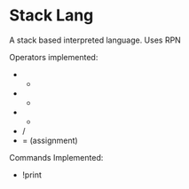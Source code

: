 # Stack Lang

A stack based interpreted language. Uses RPN

Operators implemented:
* +
* -
* *
* /
* = (assignment)

Commands Implemented:
* !print